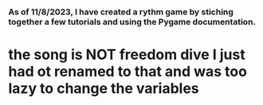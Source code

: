 ### As of 11/8/2023, I have created a rythm game by stiching together a few tutorials and using the Pygame documentation. 

# the song is NOT freedom dive I just had ot renamed to that and was too lazy to change the variables
